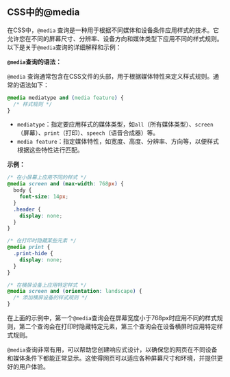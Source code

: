 ## CSS中的@media

在CSS中，`@media` 查询是一种用于根据不同媒体和设备条件应用样式的技术。它允许您在不同的屏幕尺寸、分辨率、设备方向和媒体类型下应用不同的样式规则。以下是关于`@media`查询的详细解释和示例：

**`@media`查询的语法：**

`@media` 查询通常包含在CSS文件的头部，用于根据媒体特性来定义样式规则。通常的语法如下：

```css
@media mediatype and (media feature) {
  /* 样式规则 */
}
```

- `mediatype`：指定要应用样式的媒体类型，如`all`（所有媒体类型）、`screen`（屏幕）、`print`（打印）、`speech`（语音合成器）等。
- `media feature`：指定媒体特性，如宽度、高度、分辨率、方向等，以便样式根据这些特性进行匹配。

**示例：**

```css
/* 在小屏幕上应用不同的样式 */
@media screen and (max-width: 768px) {
  body {
    font-size: 14px;
  }
  .header {
    display: none;
  }
}

/* 在打印时隐藏某些元素 */
@media print {
  .print-hide {
    display: none;
  }
}

/* 在横屏设备上应用特定样式 */
@media screen and (orientation: landscape) {
  /* 添加横屏设备的样式规则 */
}
```

在上面的示例中，第一个`@media`查询会在屏幕宽度小于768px时应用不同的样式规则，第二个查询会在打印时隐藏特定元素，第三个查询会在设备横屏时应用特定样式规则。

`@media`查询非常有用，可以帮助您创建响应式设计，以确保您的网页在不同设备和媒体条件下都能正常显示。这使得网页可以适应各种屏幕尺寸和环境，并提供更好的用户体验。